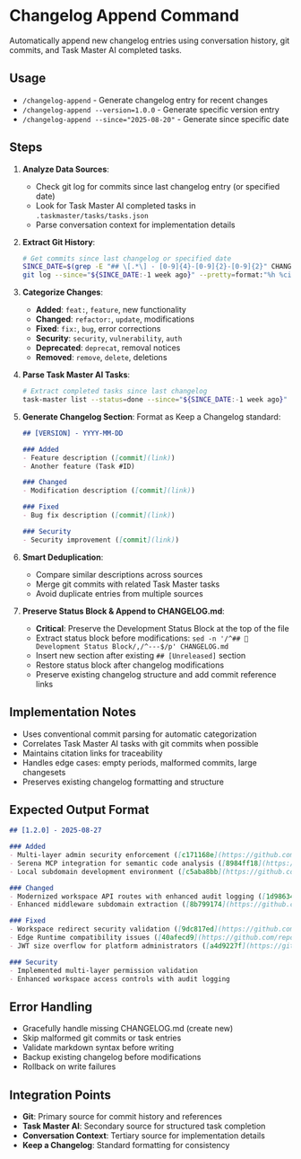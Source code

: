 # Changelog Append Command

Automatically append new changelog entries using conversation history, git commits, and Task Master AI completed tasks.

## Usage
- `/changelog-append` - Generate changelog entry for recent changes
- `/changelog-append --version=1.0.0` - Generate specific version entry
- `/changelog-append --since="2025-08-20"` - Generate since specific date

## Steps

1. **Analyze Data Sources**:
   - Check git log for commits since last changelog entry (or specified date)
   - Look for Task Master AI completed tasks in `.taskmaster/tasks/tasks.json`
   - Parse conversation context for implementation details

2. **Extract Git History**:
   ```bash
   # Get commits since last changelog or specified date
   SINCE_DATE=$(grep -E "## \[.*\] - [0-9]{4}-[0-9]{2}-[0-9]{2}" CHANGELOG.md | head -1 | grep -oE "[0-9]{4}-[0-9]{2}-[0-9]{2}")
   git log --since="${SINCE_DATE:-1 week ago}" --pretty=format:"%h %ci %s" --no-merges
   ```

3. **Categorize Changes**:
   - **Added**: `feat:`, `feature`, new functionality
   - **Changed**: `refactor:`, `update`, modifications
   - **Fixed**: `fix:`, `bug`, error corrections
   - **Security**: `security`, `vulnerability`, `auth`
   - **Deprecated**: `deprecat`, removal notices
   - **Removed**: `remove`, `delete`, deletions

4. **Parse Task Master AI Tasks**:
   ```bash
   # Extract completed tasks since last changelog
   task-master list --status=done --since="${SINCE_DATE:-1 week ago}"
   ```

5. **Generate Changelog Section**:
   Format as Keep a Changelog standard:
   ```markdown
   ## [VERSION] - YYYY-MM-DD
   
   ### Added
   - Feature description ([commit](link))
   - Another feature (Task #ID)
   
   ### Changed  
   - Modification description ([commit](link))
   
   ### Fixed
   - Bug fix description ([commit](link))
   
   ### Security
   - Security improvement ([commit](link))
   ```

6. **Smart Deduplication**:
   - Compare similar descriptions across sources
   - Merge git commits with related Task Master tasks
   - Avoid duplicate entries from multiple sources

7. **Preserve Status Block & Append to CHANGELOG.md**:
   - **Critical**: Preserve the Development Status Block at the top of the file
   - Extract status block before modifications: `sed -n '/^## 🚀 Development Status Block/,/^---$/p' CHANGELOG.md`
   - Insert new section after existing `## [Unreleased]` section
   - Restore status block after changelog modifications
   - Preserve existing changelog structure and add commit reference links

## Implementation Notes

- Uses conventional commit parsing for automatic categorization
- Correlates Task Master AI tasks with git commits when possible
- Maintains citation links for traceability
- Handles edge cases: empty periods, malformed commits, large changesets
- Preserves existing changelog formatting and structure

## Expected Output Format

```markdown
## [1.2.0] - 2025-08-27

### Added
- Multi-layer admin security enforcement ([c171168e](https://github.com/repo/commit/c171168e))
- Serena MCP integration for semantic code analysis ([8984ff18](https://github.com/repo/commit/8984ff18)) (Task #2.1)
- Local subdomain development environment ([c5aba8bb](https://github.com/repo/commit/c5aba8bb))

### Changed
- Modernized workspace API routes with enhanced audit logging ([1d98634b](https://github.com/repo/commit/1d98634b))
- Enhanced middleware subdomain extraction ([8b799174](https://github.com/repo/commit/8b799174))

### Fixed
- Workspace redirect security validation ([9dc817ed](https://github.com/repo/commit/9dc817ed))
- Edge Runtime compatibility issues ([40afecd9](https://github.com/repo/commit/40afecd9))
- JWT size overflow for platform administrators ([a4d9227f](https://github.com/repo/commit/a4d9227f))

### Security
- Implemented multi-layer permission validation
- Enhanced workspace access controls with audit logging
```

## Error Handling

- Gracefully handle missing CHANGELOG.md (create new)
- Skip malformed git commits or task entries
- Validate markdown syntax before writing
- Backup existing changelog before modifications
- Rollback on write failures

## Integration Points

- **Git**: Primary source for commit history and references
- **Task Master AI**: Secondary source for structured task completion
- **Conversation Context**: Tertiary source for implementation details
- **Keep a Changelog**: Standard formatting for consistency